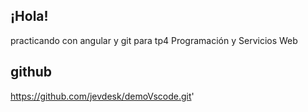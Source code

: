 ## ¡Hola!
practicando con angular y git para tp4 Programación y Servicios Web 
## github
https://github.com/jevdesk/demoVscode.git' 



